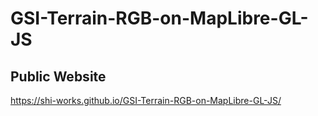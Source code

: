 # GSI-Terrain-RGB-on-MapLibre-GL-JS
## Public Website
https://shi-works.github.io/GSI-Terrain-RGB-on-MapLibre-GL-JS/
